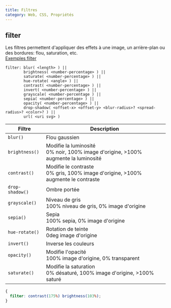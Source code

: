 ```yaml
---
title: Filtres
category: Web, CSS, Propriétés
---
```


## filter

Les filtres permettent d'appliquer des effets à une image, un arrière-plan ou des bordures: flou, saturation, etc.  
[Exemples filter](https://jsfiddle.net/amt01/f5avs5jq/)

``` plain
filter: blur( <length> ) ||
        brightness( <number-percentage> ) ||
        saturate( <number-percentage> ) ||
        hue-rotate( <angle> ) ||
        contrast( <number-percentage> ) ||
        invert( <number-percentage> ) ||
        grayscale( <number-percentage ) ||
        sepia( <number-percentage> ) ||
        opacity( <number-percentage> ) ||
        drop-shadow( <offset-x> <offset-y> <blur-radius>? <spread-radius>? <color>? ) ||
        url( <uri svg> )
```

| Filtre          | Description
|---              |---
| `blur()`        | Flou gaussien
| `brightness()`  | Modifie la luminosité<br> 0% noir, 100% image d'origine, >100% augmente la luminosité
| `contrast()`    | Modifie le contraste<br> 0% gris, 100% image d'origine, >100% augmente le contraste
| `drop-shadow()` | Ombre portée
| `grayscale()`   | Niveau de gris<br> 100% niveau de gris, 0% image d'origine
| `sepia()`       | Sepia<br> 100% sepia, 0% image d'origine
| `hue-rotate()`  | Rotation de teinte<br> 0deg image d'origine
| `invert()`      | Inverse les couleurs
| `opacity()`     | Modifie l'opacité<br> 100% image d'origine, 0% transparent
| `saturate()`    | Modifie la saturation<br> 0% désaturé, 100% image d'origine, >100% saturé

``` css
{
  filter: contrast(175%) brightness(103%);
}
```
